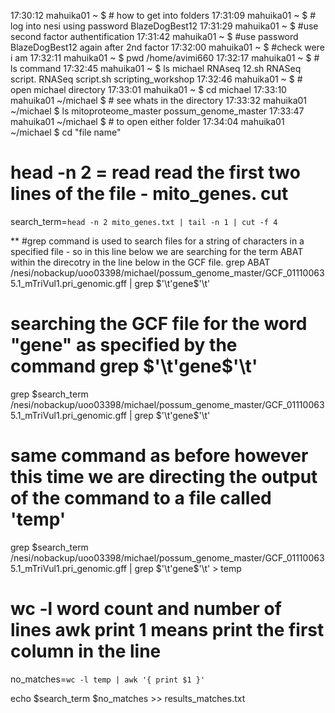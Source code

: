 17:30:12 mahuika01 ~ $ # how to get into folders
17:31:09 mahuika01 ~ $ # log into nesi using password BlazeDogBest12
17:31:29 mahuika01 ~ $ #use second factor authentification 
17:31:42 mahuika01 ~ $ #use password BlazeDogBest12 again after 2nd factor 
17:32:00 mahuika01 ~ $ #check were i am
17:32:11 mahuika01 ~ $ pwd
/home/avimi660
17:32:17 mahuika01 ~ $ # ls command
17:32:45 mahuika01 ~ $ ls
michael  RNAseq 12.sh  RNASeq script.  RNASeq script.sh  scripting_workshop
17:32:46 mahuika01 ~ $ # open michael directory
17:33:01 mahuika01 ~ $ cd michael
17:33:10 mahuika01 ~/michael $ # see whats in the directory 
17:33:32 mahuika01 ~/michael $ ls
mitoproteome_master  possum_genome_master
17:33:47 mahuika01 ~/michael $ # to open either folder 
17:34:04 mahuika01 ~/michael $ cd "file name"


# head -n 2 = read read the first two lines of the file - mito_genes. cut
search_term=`head -n 2 mito_genes.txt | tail -n 1 | cut -f 4`

 **
#grep command is used to search files for a string of characters in a specified file - so in this line below we are searching for the term ABAT within the direcotry in the line below in the GCF file. 
grep ABAT /nesi/nobackup/uoo03398/michael/possum_genome_master/GCF_011100635.1_mTriVul1.pri_genomic.gff | grep $'\t'gene$'\t'

 
# searching the GCF file for the word "gene" as specified by the command grep $'\t'gene$'\t'
grep $search_term /nesi/nobackup/uoo03398/michael/possum_genome_master/GCF_011100635.1_mTriVul1.pri_genomic.gff | grep $'\t'gene$'\t'

 
# same command as before however this time we are directing the output of the command to a file called 'temp'
grep $search_term /nesi/nobackup/uoo03398/michael/possum_genome_master/GCF_011100635.1_mTriVul1.pri_genomic.gff | grep $'\t'gene$'\t' > temp


 
# wc -l word count and number of lines awk print 1 means print the first column in the line 
no_matches=`wc -l temp | awk '{ print $1 }'`

 

echo $search_term $no_matches >> results_matches.txt

